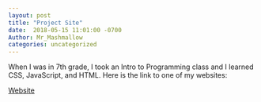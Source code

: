 ```yaml
---
layout: post
title: "Project Site"
date:  2018-05-15 11:01:00 -0700 
Author: Mr_Mashmallow
categories: uncategorized
---
```


When I was in 7th grade, I took an Intro to Programming class and I learned CSS, JavaScript, and HTML. 
Here is the link to one of my websites:

[Website][url]

[url]: /website/
